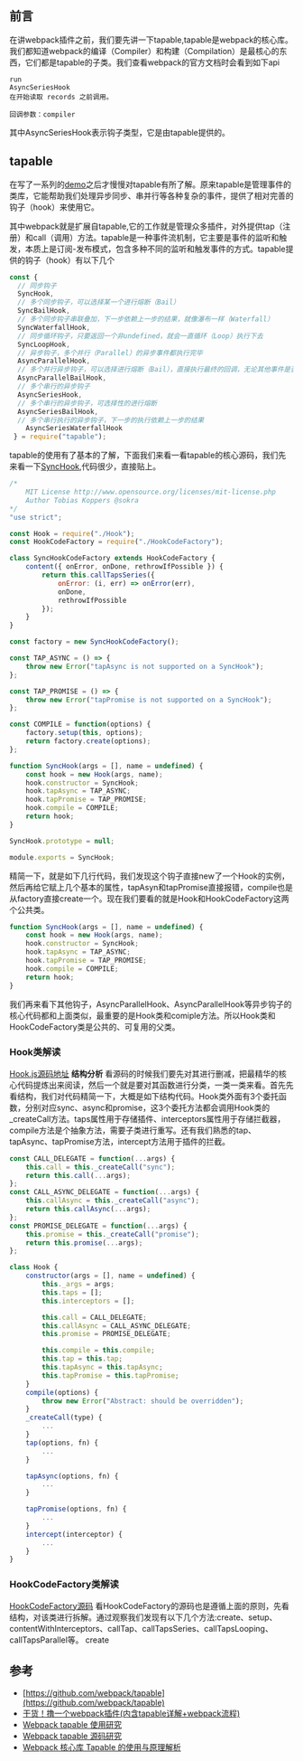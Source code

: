 ## 前言
在讲webpack插件之前，我们要先讲一下tapable,tapable是webpack的核心库。我们都知道webpack的编译（Compiler）和构建（Compilation）是最核心的东西，它们都是tapable的子类。我们查看webpack的官方文档时会看到如下api
```
run
AsyncSeriesHook
在开始读取 records 之前调用。

回调参数：compiler
```
其中AsyncSeriesHook表示钩子类型，它是由tapable提供的。

## tapable
在写了一系列的[demo](https://github.com/XingGuoZM/blog/tree/master/%E5%89%8D%E7%AB%AF%E5%B7%A5%E7%A8%8B%E5%8C%96/webpack-demo-tapable)之后才慢慢对tapable有所了解。原来tapable是管理事件的类库，它能帮助我们处理异步同步、串并行等各种复杂的事件，提供了相对完善的钩子（hook）来使用它。

其中webpack就是扩展自tapable,它的工作就是管理众多插件，对外提供tap（注册）和call（调用）方法。tapable是一种事件流机制，它主要是事件的监听和触发，本质上是订阅-发布模式，包含多种不同的监听和触发事件的方式。tapable提供的钩子（hook）有以下几个
```js
const {
  // 同步钩子
  SyncHook,
  // 多个同步钩子，可以选择某一个进行熔断（Bail）
  SyncBailHook,
  // 多个同步钩子串联叠加，下一步依赖上一步的结果，就像瀑布一样（Waterfall）
  SyncWaterfallHook,
  // 同步循环钩子，只要返回一个非undefined，就会一直循环（Loop）执行下去
  SyncLoopHook,
  // 异步钩子，多个并行（Parallel）的异步事件都执行完毕
  AsyncParallelHook,
  // 多个并行异步钩子，可以选择进行熔断（Bail），直接执行最终的回调，无论其他事件是否执行完成
  AsyncParallelBailHook,
  // 多个串行的异步钩子
  AsyncSeriesHook,
  // 多个串行的异步钩子，可选择性的进行熔断
  AsyncSeriesBailHook,
  // 多个串行执行的异步钩子，下一步的执行依赖上一步的结果
	AsyncSeriesWaterfallHook
 } = require("tapable");
```
tapable的使用有了基本的了解，下面我们来看一看tapable的核心源码，我们先来看一下[SyncHook](https://github.com/webpack/tapable/blob/master/lib/SyncHook.js),代码很少，直接贴上。
```js
/*
	MIT License http://www.opensource.org/licenses/mit-license.php
	Author Tobias Koppers @sokra
*/
"use strict";

const Hook = require("./Hook");
const HookCodeFactory = require("./HookCodeFactory");

class SyncHookCodeFactory extends HookCodeFactory {
	content({ onError, onDone, rethrowIfPossible }) {
		return this.callTapsSeries({
			onError: (i, err) => onError(err),
			onDone,
			rethrowIfPossible
		});
	}
}

const factory = new SyncHookCodeFactory();

const TAP_ASYNC = () => {
	throw new Error("tapAsync is not supported on a SyncHook");
};

const TAP_PROMISE = () => {
	throw new Error("tapPromise is not supported on a SyncHook");
};

const COMPILE = function(options) {
	factory.setup(this, options);
	return factory.create(options);
};

function SyncHook(args = [], name = undefined) {
	const hook = new Hook(args, name);
	hook.constructor = SyncHook;
	hook.tapAsync = TAP_ASYNC;
	hook.tapPromise = TAP_PROMISE;
	hook.compile = COMPILE;
	return hook;
}

SyncHook.prototype = null;

module.exports = SyncHook;
```
精简一下，就是如下几行代码，我们发现这个钩子直接new了一个Hook的实例，然后再给它赋上几个基本的属性，tapAsyn和tapPromise直接报错，compile也是从factory直接create一个。现在我们要看的就是Hook和HookCodeFactory这两个公共类。
```js
function SyncHook(args = [], name = undefined) {
	const hook = new Hook(args, name);
	hook.constructor = SyncHook;
	hook.tapAsync = TAP_ASYNC;
	hook.tapPromise = TAP_PROMISE;
	hook.compile = COMPILE;
	return hook;
}
```
我们再来看下其他钩子，AsyncParallelHook、AsyncParallelHook等异步钩子的核心代码都和上面类似，最重要的是Hook类和comiple方法。所以Hook类和HookCodeFactory类是公共的、可复用的父类。

### Hook类解读
[Hook.js源码地址](https://github.com/webpack/tapable/blob/master/lib/Hook.js)
**结构分析**
看源码的时候我们要先对其进行删减，把最精华的核心代码提炼出来阅读，然后一个就是要对其函数进行分类，一类一类来看。首先先看结构，我们对代码精简一下，大概是如下结构代码。Hook类外面有3个委托函数，分别对应sync、async和promise，这3个委托方法都会调用Hook类的_createCall方法。taps属性用于存储插件、interceptors属性用于存储拦截器，compile方法是个抽象方法，需要子类进行重写。还有我们熟悉的tap、tapAsync、tapPromise方法，intercept方法用于插件的拦截。
```js
const CALL_DELEGATE = function(...args) {
	this.call = this._createCall("sync");
	return this.call(...args);
};
const CALL_ASYNC_DELEGATE = function(...args) {
	this.callAsync = this._createCall("async");
	return this.callAsync(...args);
};
const PROMISE_DELEGATE = function(...args) {
	this.promise = this._createCall("promise");
	return this.promise(...args);
};

class Hook {
	constructor(args = [], name = undefined) {
		this._args = args;
		this.taps = [];
		this.interceptors = [];

		this.call = CALL_DELEGATE;
		this.callAsync = CALL_ASYNC_DELEGATE;
		this.promise = PROMISE_DELEGATE;

		this.compile = this.compile;
		this.tap = this.tap;
		this.tapAsync = this.tapAsync;
		this.tapPromise = this.tapPromise;
	}
	compile(options) {
		throw new Error("Abstract: should be overridden");
	}
	_createCall(type) {
		...
	}
	tap(options, fn) {
		...
	}

	tapAsync(options, fn) {
		...
	}

	tapPromise(options, fn) {
		...
	}
	intercept(interceptor) {
		...
	}
}
```


### HookCodeFactory类解读
[HookCodeFactory源码](https://github.com/webpack/tapable/blob/master/lib/HookCodeFactory.js)
看HookCodeFactory的源码也是遵循上面的原则，先看结构，对该类进行拆解。通过观察我们发现有以下几个方法:create、setup、contentWithInterceptors、callTap、callTapsSeries、callTapsLooping、callTapsParallel等。
create

## 参考
- [https://github.com/webpack/tapable](https://github.com/webpack/tapable)
- [干货！撸一个webpack插件(内含tapable详解+webpack流程)](https://juejin.cn/post/6844903713312604173)
- [Webpack tapable 使用研究](https://juejin.cn/post/6844903895584473096)
- [Webpack tapable 源码研究](https://juejin.cn/post/6844903898088472589)
- [Webpack 核心库 Tapable 的使用与原理解析](https://zhuanlan.zhihu.com/p/100974318)

